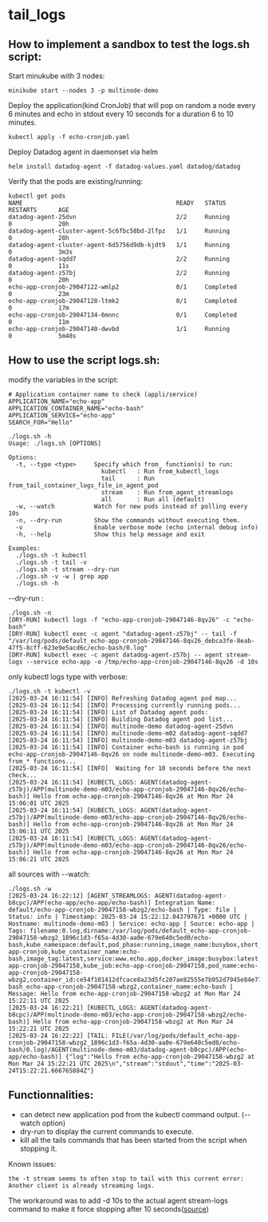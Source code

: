 # tail_logs

## How to implement a sandbox to test the logs.sh script:

Start minukube with 3 nodes:
```
minikube start --nodes 3 -p multinode-demo
```
Deploy the application(kind CronJob) that will pop on random a node every 6 minutes and echo in stdout every 10 seconds for a duration 6 to 10 minutes.
```
kubectl apply -f echo-cronjob.yaml
```
Deploy Datadog agent in daemonset via helm
```
helm install datadog-agent -f datadog-values.yaml datadog/datadog
```
Verify that the pods are existing/running:
```
kubectl get pods
NAME                                           READY   STATUS             RESTARTS      AGE
datadog-agent-25dvn                            2/2     Running            0             20h
datadog-agent-cluster-agent-5c6fbc58bd-2lfpz   1/1     Running            0             28h
datadog-agent-cluster-agent-6d5756d9db-kjdt9   1/1     Running            0             3m3s
datadog-agent-sqdd7                            2/2     Running            0             11s
datadog-agent-z57bj                            2/2     Running            0             20h
echo-app-cronjob-29047122-wmlp2                0/1     Completed          0             23m
echo-app-cronjob-29047128-ltmk2                0/1     Completed          0             17m
echo-app-cronjob-29047134-6mnnc                0/1     Completed          0             11m
echo-app-cronjob-29047140-dwvbd                1/1     Running            0             5m48s
```

## How to use the script logs.sh:

modify the variables in the script:
```
# Application container name to check (appli/service)
APPLICATION_NAME="echo-app"
APPLICATION_CONTAINER_NAME="echo-bash"
APPLICATION_SERVICE="echo-app"
SEARCH_FOR="Hello"
```


```
./logs.sh -h
Usage: ./logs.sh [OPTIONS]

Options:
  -t, --type <type>     Specify which from_ function(s) to run:
                          kubectl   : Run from_kubectl_logs
                          tail      : Run from_tail_container_logs_file_in_agent_pod
                          stream    : Run from_agent_streamlogs
                          all       : Run all (default)
  -w, --watch           Watch for new pods instead of polling every 10s
  -n, --dry-run         Show the commands without executing them.
  -v                    Enable verbose mode (echo internal debug info)
  -h, --help            Show this help message and exit

Examples:
  ./logs.sh -t kubectl
  ./logs.sh -t tail -v
  ./logs.sh -t stream --dry-run
  ./logs.sh -v -w | grep app
  ./logs.sh -h
```


--dry-run :
```
./logs.sh -n
[DRY-RUN] kubectl logs -f "echo-app-cronjob-29047146-8qv26" -c "echo-bash"
[DRY-RUN] kubectl exec -c agent "datadog-agent-z57bj" -- tail -f "/var/log/pods/default_echo-app-cronjob-29047146-8qv26_debca3fe-8eab-47f5-8cff-623e9e5acd6c/echo-bash/0.log"
[DRY-RUN] kubectl exec -c agent datadog-agent-z57bj -- agent stream-logs --service echo-app -o /tmp/echo-app-cronjob-29047146-8qv26 -d 10s
```

only kubectl logs type with verbose:
```
./logs.sh -t kubectl -v 
[2025-03-24 16:11:54] [INFO] Refreshing Datadog agent pod map...
[2025-03-24 16:11:54] [INFO] Processing currently running pods...
[2025-03-24 16:11:54] [INFO] List of Datadog agent pods:
[2025-03-24 16:11:54] [INFO] Building Datadog agent pod list...
[2025-03-24 16:11:54] [INFO] multinode-demo datadog-agent-25dvn
[2025-03-24 16:11:54] [INFO] multinode-demo-m02 datadog-agent-sqdd7
[2025-03-24 16:11:54] [INFO] multinode-demo-m03 datadog-agent-z57bj
[2025-03-24 16:11:54] [INFO] Container echo-bash is running in pod echo-app-cronjob-29047146-8qv26 on node multinode-demo-m03. Executing from_* functions...
[2025-03-24 16:11:54] [INFO]  Waiting for 10 seconds before the next check...
[2025-03-24 16:11:54] [KUBECTL_LOGS: AGENT(datadog-agent-z57bj)/APP(multinode-demo-m03/echo-app-cronjob-29047146-8qv26/echo-bash)] Hello from echo-app-cronjob-29047146-8qv26 at Mon Mar 24 15:06:01 UTC 2025
[2025-03-24 16:11:54] [KUBECTL_LOGS: AGENT(datadog-agent-z57bj)/APP(multinode-demo-m03/echo-app-cronjob-29047146-8qv26/echo-bash)] Hello from echo-app-cronjob-29047146-8qv26 at Mon Mar 24 15:06:11 UTC 2025
[2025-03-24 16:11:54] [KUBECTL_LOGS: AGENT(datadog-agent-z57bj)/APP(multinode-demo-m03/echo-app-cronjob-29047146-8qv26/echo-bash)] Hello from echo-app-cronjob-29047146-8qv26 at Mon Mar 24 15:06:21 UTC 2025
```

all sources with --watch:
```
./logs.sh -w
[2025-03-24 16:22:12] [AGENT_STREAMLOGS: AGENT(datadog-agent-b8cpc)/APP(echo-app/echo-app/echo-bash)] Integration Name: default/echo-app-cronjob-29047158-wbzg2/echo-bash | Type: file | Status: info | Timestamp: 2025-03-24 15:22:12.043797671 +0000 UTC | Hostname: multinode-demo-m03 | Service: echo-app | Source: echo-app | Tags: filename:0.log,dirname:/var/log/pods/default_echo-app-cronjob-29047158-wbzg2_1896c1d3-f65a-4d30-aa0e-679e640c5ed0/echo-bash,kube_namespace:default,pod_phase:running,image_name:busybox,short_image:busybox,image_id:busybox@sha256:37f7b378a29ceb4c551b1b5582e27747b855bbfaa73fa11914fe0df028dc581f,env:dev,kube_qos:BestEffort,kube_ownerref_kind:job,kube_cronjob:echo-app-cronjob,kube_container_name:echo-bash,image_tag:latest,service:www.echo.app,docker_image:busybox:latest,kube_ownerref_name:echo-app-cronjob-29047158,kube_job:echo-app-cronjob-29047158,pod_name:echo-app-cronjob-29047158-wbzg2,container_id:ce54f101412dfcace8a23d5fc207ae82555e7b952d7945e84e77e0ebab5def9e,display_container_name:echo-bash_echo-app-cronjob-29047158-wbzg2,container_name:echo-bash | Message: Hello from echo-app-cronjob-29047158-wbzg2 at Mon Mar 24 15:22:11 UTC 2025
[2025-03-24 16:22:21] [KUBECTL_LOGS: AGENT(datadog-agent-b8cpc)/APP(multinode-demo-m03/echo-app-cronjob-29047158-wbzg2/echo-bash)] Hello from echo-app-cronjob-29047158-wbzg2 at Mon Mar 24 15:22:21 UTC 2025
[2025-03-24 16:22:22] [TAIL: FILE(/var/log/pods/default_echo-app-cronjob-29047158-wbzg2_1896c1d3-f65a-4d30-aa0e-679e640c5ed0/echo-bash/0.log)/AGENT(multinode-demo-m03/datadog-agent-b8cpc)/APP(echo-app/echo-bash)] {"log":"Hello from echo-app-cronjob-29047158-wbzg2 at Mon Mar 24 15:22:21 UTC 2025\n","stream":"stdout","time":"2025-03-24T15:22:21.666765884Z"}
```

## Functionnalities:
- can detect new application pod from the kubectl command output. (--watch option)
- dry-run to display the current commands to execute.
- kill all the tails commands that has been started from the script when stopping it.

Known issues:
```
the -t stream seems to often stop to tail with this current error:
Another client is already streaming logs.
```
The workaround was to add -d 10s to the actual agent stream-logs command to make it force stopping after 10 seconds([source](https://github.com/ddalexvea/tail_logs/blob/main/logs.sh#L180))

